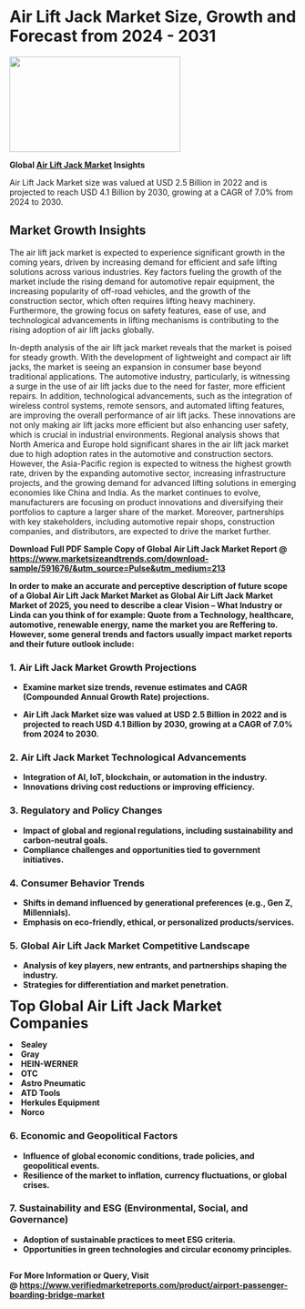 <H1>Air Lift Jack Market Size, Growth and Forecast from 2024 - 2031</H1><img class="aligncenter size-medium wp-image-584254" src="https://thirdeyenews.in/wp-content/uploads/2024/09/Global-Market-Research-300x168.jpeg" alt="" width="300" height="168" /><p><strong>Global&nbsp;<a href="https://www.marketsizeandtrends.com/download-sample/591676/&amp;utm_source=Pulse&amp;utm_medium=213">Air Lift Jack Market</a> Insights</strong></p><p>Air Lift Jack Market size was valued at USD 2.5 Billion in 2022 and is projected to reach USD 4.1 Billion by 2030, growing at a CAGR of 7.0% from 2024 to 2030.</p><p><h2>Market Growth Insights</h2> <p>The air lift jack market is expected to experience significant growth in the coming years, driven by increasing demand for efficient and safe lifting solutions across various industries. Key factors fueling the growth of the market include the rising demand for automotive repair equipment, the increasing popularity of off-road vehicles, and the growth of the construction sector, which often requires lifting heavy machinery. Furthermore, the growing focus on safety features, ease of use, and technological advancements in lifting mechanisms is contributing to the rising adoption of air lift jacks globally.</p> <p><strong></strong></p> <p>In-depth analysis of the air lift jack market reveals that the market is poised for steady growth. With the development of lightweight and compact air lift jacks, the market is seeing an expansion in consumer base beyond traditional applications. The automotive industry, particularly, is witnessing a surge in the use of air lift jacks due to the need for faster, more efficient repairs. In addition, technological advancements, such as the integration of wireless control systems, remote sensors, and automated lifting features, are improving the overall performance of air lift jacks. These innovations are not only making air lift jacks more efficient but also enhancing user safety, which is crucial in industrial environments. Regional analysis shows that North America and Europe hold significant shares in the air lift jack market due to high adoption rates in the automotive and construction sectors. However, the Asia-Pacific region is expected to witness the highest growth rate, driven by the expanding automotive sector, increasing infrastructure projects, and the growing demand for advanced lifting solutions in emerging economies like China and India. As the market continues to evolve, manufacturers are focusing on product innovations and diversifying their portfolios to capture a larger share of the market. Moreover, partnerships with key stakeholders, including automotive repair shops, construction companies, and distributors, are expected to drive the market further.</p> <p><strong></p><p><span class=""><strong>Download Full PDF Sample Copy of Global Air Lift Jack Market Report</strong> @ <a href="https://www.marketsizeandtrends.com/download-sample/591676/&amp;utm_source=Pulse&amp;utm_medium=213" target="_blank">https://www.marketsizeandtrends.com/download-sample/591676/&amp;utm_source=Pulse&amp;utm_medium=213</a></span></p><p>In order to make an accurate and perceptive description of future scope of a Global&nbsp;Air Lift Jack Market Market as Global&nbsp;Air Lift Jack Market Market of 2025, you need to describe a clear Vision &ndash; What Industry or Linda can you think of for example: Quote from a Technology, healthcare, automotive, renewable energy, name the market you are Reffering to. However, some general trends and factors usually impact market reports and their future outlook include:</p><h3>1.&nbsp;<strong>Air Lift Jack Market Growth Projections</strong></h3><ul><li>Examine market size trends, revenue estimates and CAGR (Compounded Annual Growth Rate) projections.</li><li><p>Air Lift Jack Market size was valued at USD 2.5 Billion in 2022 and is projected to reach USD 4.1 Billion by 2030, growing at a CAGR of 7.0% from 2024 to 2030.</p></li></ul><h3>2.&nbsp;<strong>Air Lift Jack Market Technological Advancements</strong></h3><ul><li>Integration of AI, IoT, blockchain, or automation in the industry.</li><li>Innovations driving cost reductions or improving efficiency.</li></ul><h3>3.&nbsp;<strong>Regulatory and Policy Changes</strong></h3><ul><li>Impact of global and regional regulations, including sustainability and carbon-neutral goals.</li><li>Compliance challenges and opportunities tied to government initiatives.</li></ul><h3>4.&nbsp;<strong>Consumer Behavior Trends</strong></h3><ul><li>Shifts in demand influenced by generational preferences (e.g., Gen Z, Millennials).</li><li>Emphasis on eco-friendly, ethical, or personalized products/services.</li></ul><h3>5.&nbsp;<strong>Global Air Lift Jack Market Competitive Landscape</strong></h3><ul><li>Analysis of key players, new entrants, and partnerships shaping the industry.</li><li>Strategies for differentiation and market penetration.</li></ul><p data-pm-slice="1 1 []"><span style="color: inherit; font-family: inherit; font-size: 25px;">Top Global Air Lift Jack Market Companies</span></p><div class="" data-test-id=""><p><li>Sealey</li><li> Gray</li><li> HEIN-WERNER</li><li> OTC</li><li> Astro Pneumatic</li><li> ATD Tools</li><li> Herkules Equipment</li><li> Norco</li></p></div><h3>6.&nbsp;<strong>Economic and Geopolitical Factors</strong></h3><ul><li>Influence of global economic conditions, trade policies, and geopolitical events.</li><li>Resilience of the market to inflation, currency fluctuations, or global crises.</li></ul><h3>7.&nbsp;<strong>Sustainability and ESG (Environmental, Social, and Governance)</strong></h3><ul><li>Adoption of sustainable practices to meet ESG criteria.</li><li>Opportunities in green technologies and circular economy principles.</li></ul><h2><strong style="font-size: 14px;">For More Information or Query, Visit @&nbsp;</strong><a style="background-color: #ffffff; font-size: 14px;" href="https://www.marketsizeandtrends.com/report/air-lift-jack-market/" target="_blank">https://www.verifiedmarketreports.com/product/airport-passenger-boarding-bridge-market</a></h2>
